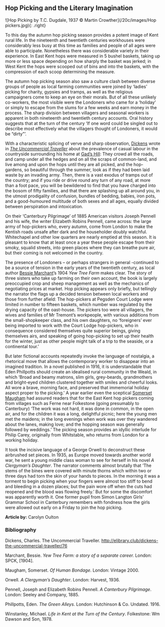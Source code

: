 ## Hop Picking and the Literary Imagination


![Hop Picking by T.C. Dugdale, 1937 © Martin Crowther](/20c/images/Hop pickers.jpg){: .right}

To this day the autumn hop picking season provides a potent image of Kent rural life. In the nineteenth and twentieth centuries workhouses were considerably less busy at this time as families and people of all ages were able to participate. Nonetheless there was considerable variety in their experience. In East Kent hops were measured in 5 bushel baskets, taking up more or less space depending on how sharply the basket was jerked; in West Kent the hops were scooped out of bins and into the baskets, with the compression of each scoop determining the measure. 

The autumn hop picking season also saw a culture clash between diverse groups of people as local farming communities were joined by ‘ladies’ picking for charity, gypsies and tramps, as well as the religious campaigners come to keep an eye on their morals. But of all these unlikely co-workers, the most visible were the Londoners who came for a ‘holiday’ or simply to escape from the slums for a few weeks and earn money in the process.  The sharp division between villagers and seasonal workers is apparent in both nineteenth and twentieth century accounts. Oral history suggests that at the turn of the century ‘If one word could be singled out to describe most effectively what the villagers thought of Londoners, it would be “dirty”’.  

With a characteristic splicing of verve and sharp observation, [Dickens](/dickens/dickens-biography) wrote in [_The Uncommercial Traveller_]( https://www.djo.org.uk/indexes/authors/charles-dickens/the-uncommercial-traveller.html) about the prevalence of casual labour in the countryside surrounding his home at [Gad’s Hill](/dickens-gads-hill):
They crowd all the roads, and camp under all the hedges and on all the scraps of common-land, and live among and upon the hops until they are all picked, and the hop-gardens, so beautiful through the summer, look as if they had been laid waste by an invading army. Then, there is a vast exodus of tramps out of the country; and if you ride or drive round any turn of any road, at more than a foot pace, you will be bewildered to find that you have charged into the bosom of fifty families, and that there are splashing up all around you, in the utmost prodigality of confusion, bundles of bedding, babies, iron pots, and a good-humoured multitude of both sexes and all ages, equally divided between perspiration and intoxication. 

On their ‘Canterbury Pilgrimage’ of 1885 American visitors Joseph Pennell and his wife, the writer Elizabeth Robins Pennell, came across:
the large army of hop-pickers who, every autumn, come from London to make the Kentish roads unsafe after dark and the householder doubly watchful. Whitechapel and other low quarters are nearly emptied at this season. It is pleasant to know that at least once a year these people escape from their smoky, squalid streets, into green places where they can breathe pure air, but their coming is not welcomed in the country. 


The presence of Londoners – or perhaps strangers in general -continued to be a source of tension in the early years of the twentieth century, as local author [Bessie Marchant](19c-marchantb-biography)’s 1904 _Yew Tree Farm_ makes clear. The story of three sisters who take up farming on their own account, the book is largely preoccupied crop and sheep management as well as the mechanics of negotiating prices at market. Hop picking appears only briefly, but tellingly the narrator the flags up a decided tension between local workers and those from further afield:
The hop-pickers at Pegsden Court Lodge were limited in number to fifteen baskets, which number was regulated by the drying capacity of the oast-house. The pickers too were all villagers, the wives and families of Mr Tremont’s workpeople, with various additions from the small-shopkeeper class, and his own daughters, no ‘foreigners’ ever being imported to work with the Court Lodge hop-pickers, who in consequence considered themselves quite superior beings, giving themselves airs, and speaking of going hop-picking to set up their health for the winter, just as other people might talk of a trip to the seaside, or a continental tour.’  

But later fictional accounts repeatedly invoke the language of nostalgia, a rhetorical move that allows the contemporary worker to disappear into an imagined tradition. In a novel published in 1916, it is understandable that Eden Phillpotts should create an idealised rural community in the Weald, in which ‘Broad and beamy matrons, slim girls, grey-beards, grandmothers and bright-eyed children clustered together with smiles and cheerful looks. All wore a brave, morning face, and preserved that immemorial holiday aspect proper to the picking.’   A year earlier even the sceptical [Somerset Maugham](20c-maugham-biography) had assured readers that for the East Kent hop pickers coming from villages such as Ferne near Folkestone (going presumably to Canterbury) ‘The work was not hard, it was done in common, in the open air, and for the children it was a long, delightful picnic; here the young men met the maidens; in the long evenings when work was over they wandered about the lanes, making love; and the hopping season was generally followed by weddings.’  The picking season provides an idyllic interlude for Philip Carey, originally from Whitstable, who returns from London for a working holiday.

It took the incisive language of a George Orwell to deconstruct these airbrushed set pieces. In 1935, as Europe moved towards another world war, he sent a young middle class woman to see for herself in his novel _A Clergyman’s Daughter_. The narrator comments almost brutally that ‘The stems of the bines were covered with minute thorns which within two or three days had torn the skin of your hands to pieces. In the morning it was a torment to begin picking when your fingers were almost too stiff to bend and bleeding in a dozen places; but the pain wore off when the cuts had reopened and the blood was flowing freely.’  But for some the discomfort was apparently worth it. One former pupil from Simon Langton Girls’ Grammar School in Canterbury  remembers with fondness how the girls were allowed out early on a Friday to join the hop picking.

**Article by:** Carolyn Oulton

### Bibliography 

Dickens, Charles. The Uncommercial Traveller. http://elibrary.club/dickens-the-uncommercial-traveller/76

Marchant, Bessie. _Yew Tree Farm: a story of a separate career._ London: SPCK, [1904].

Maugham, Somerset. _Of Human Bondage_. London: Vintage 2000.

Orwell. _A Clergyman’s Daughter_. London: Harvest, 1936.

Pennell, Joseph and Elizabeth Robins Pennell. _A Canterbury Pilgrimage_. London: Seeley and Company, 1885.

Phillpotts, Eden. _The Green Alleys_. London: Hutchinson & Co. Undated. 
1916.

Winstanley, Michael. _Life in Kent at the Turn of the Century_. Folkestone: Wm Dawson and Son, 1978.


